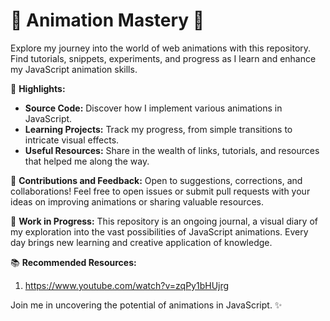 # 🚀 **Animation Mastery** 🎨

Explore my journey into the world of web animations with this repository. Find tutorials, snippets, experiments, and progress as I learn and enhance my JavaScript animation skills.

🌈 **Highlights:**

- **Source Code:** Discover how I implement various animations in JavaScript.
- **Learning Projects:** Track my progress, from simple transitions to intricate visual effects.
- **Useful Resources:** Share in the wealth of links, tutorials, and resources that helped me along the way.

🤝 **Contributions and Feedback:**
Open to suggestions, corrections, and collaborations! Feel free to open issues or submit pull requests with your ideas on improving animations or sharing valuable resources.

🚧 **Work in Progress:**
This repository is an ongoing journal, a visual diary of my exploration into the vast possibilities of JavaScript animations. Every day brings new learning and creative application of knowledge.

📚 **Recommended Resources:**

1. https://www.youtube.com/watch?v=zqPy1bHUjrg

Join me in uncovering the potential of animations in JavaScript. ✨
